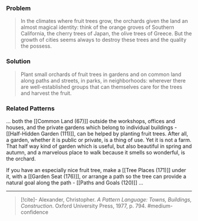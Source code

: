 ### Problem
>In the climates where fruit trees grow, the orchards given the land an almost magical identity: think of the orange groves of Southern California, the cherry trees of Japan, the olive trees of Greece. But the growth of cities seems always to destroy these trees and the quality the possess.

### Solution
>Plant small orchards of fruit trees in gardens and on common land along paths and streets, in parks, in neighborhoods: wherever there are well-established groups that can themselves care for the trees and harvest the fruit.

### Related Patterns
... both the [[Common Land (67)]] outside the workshops, offices and houses, and the private gardens which belong to individual buildings - [[Half-Hidden Garden (111)]], can be helped by planting fruit trees. After all, a garden, whether it is public or private, is a thing of use. Yet it is not a farm. That half way kind of garden which is useful, but also beautiful in spring and autumn, and a marvelous place to walk because it smells so wonderful, is the orchard.

If you have an especially nice fruit tree, make a [[Tree Places (171)]] under it, with a [[Garden Seat (176)]], or arrange a path so the tree can provide a natural goal along the path - [[Paths and Goals (120)]] ...

---
> [!cite]- Alexander, Christopher. _A Pattern Language: Towns, Buildings, Construction_. Oxford University Press, 1977, p. 794.
> #medium-confidence 